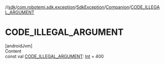 //[sdk](../../../../index.md)/[com.robotemi.sdk.exception](../../index.md)/[SdkException](../index.md)/[Companion](index.md)/[CODE_ILLEGAL_ARGUMENT](-c-o-d-e_-i-l-l-e-g-a-l_-a-r-g-u-m-e-n-t.md)



# CODE_ILLEGAL_ARGUMENT  
[androidJvm]  
Content  
const val [CODE_ILLEGAL_ARGUMENT](-c-o-d-e_-i-l-l-e-g-a-l_-a-r-g-u-m-e-n-t.md): [Int](https://kotlinlang.org/api/latest/jvm/stdlib/kotlin/-int/index.html) = 400  



